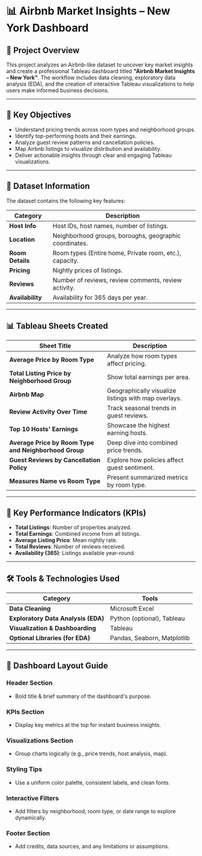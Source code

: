# 📊 Airbnb Market Insights – New York Dashboard

## 🧠 Project Overview
This project analyzes an Airbnb-like dataset to uncover key market insights and create a professional Tableau dashboard titled **"Airbnb Market Insights – New York"**. The workflow includes data cleaning, exploratory data analysis (EDA), and the creation of interactive Tableau visualizations to help users make informed business decisions.

---

## 🎯 Key Objectives
- Understand pricing trends across room types and neighborhood groups.
- Identify top-performing hosts and their earnings.
- Analyze guest review patterns and cancellation policies.
- Map Airbnb listings to visualize distribution and availability.
- Deliver actionable insights through clear and engaging Tableau visualizations.

---

## 📁 Dataset Information
The dataset contains the following key features:

| Category         | Description                                                   |
|------------------|---------------------------------------------------------------|
| **Host Info**    | Host IDs, host names, number of listings.                     |
| **Location**     | Neighborhood groups, boroughs, geographic coordinates.        |
| **Room Details** | Room types (Entire home, Private room, etc.), capacity.       |
| **Pricing**      | Nightly prices of listings.                                   |
| **Reviews**      | Number of reviews, review comments, review activity.          |
| **Availability** | Availability for 365 days per year.                           |

---

## 📊 Tableau Sheets Created

| Sheet Title                                           | Description                                          |
|-------------------------------------------------------|------------------------------------------------------|
| **Average Price by Room Type**                        | Analyze how room types affect pricing.               |
| **Total Listing Price by Neighborhood Group**         | Show total earnings per area.                        |
| **Airbnb Map**                                        | Geographically visualize listings with map overlays. |
| **Review Activity Over Time**                         | Track seasonal trends in guest reviews.              |
| **Top 10 Hosts' Earnings**                            | Showcase the highest earning hosts.                  |
| **Average Price by Room Type and Neighborhood Group** | Deep dive into combined price trends.                |
| **Guest Reviews by Cancellation Policy**              | Explore how policies affect guest sentiment.         |
| **Measures Name vs Room Type**                        | Present summarized metrics by room type.             |

---

## 🔢 Key Performance Indicators (KPIs)

- **Total Listings**: Number of properties analyzed.
- **Total Earnings**: Combined income from all listings.
- **Average Listing Price**: Mean nightly rate.
- **Total Reviews**: Number of reviews received.
- **Availability (365)**: Listings available year-round.

---

## 🛠️ Tools & Technologies Used

| Category                            | Tools                       |
|-------------------------------------|-----------------------------|
| **Data Cleaning**                   | Microsoft Excel             |
| **Exploratory Data Analysis (EDA)** | Python (optional), Tableau  |
| **Visualization & Dashboarding**    | Tableau                     |
| **Optional Libraries (for EDA)**    | Pandas, Seaborn, Matplotlib |


---

## 🧩 Dashboard Layout Guide

### Header Section
- Bold title & brief summary of the dashboard's purpose.

### KPIs Section
- Display key metrics at the top for instant business insights.

### Visualizations Section
- Group charts logically (e.g., price trends, host analysis, map).

### Styling Tips
- Use a uniform color palette, consistent labels, and clean fonts.

### Interactive Filters
- Add filters by neighborhood, room type, or date range to explore dynamically.

### Footer Section
- Add credits, data sources, and any limitations or assumptions.


